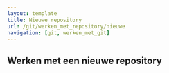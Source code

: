 ```yaml
---
layout: template
title: Nieuwe repository
url: /git/werken_met_repository/nieuwe
navigation: [git, werken_met_git]
---
```


## Werken met een nieuwe repository